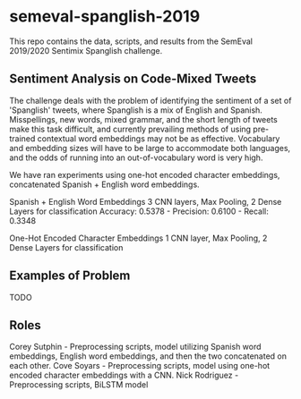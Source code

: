 # semeval-spanglish-2019

This repo contains the data, scripts, and results from the SemEval 2019/2020 Sentimix Spanglish challenge.

## Sentiment Analysis on Code-Mixed Tweets

The challenge deals with the problem of identifying the sentiment of a set of 'Spanglish' tweets, where Spanglish is a mix of English and Spanish. Misspellings, new words, mixed grammar, and the short length of tweets make this task difficult, and currently prevailing methods of using pre-trained contextual word embeddings may not be as effective. Vocabulary and embedding sizes will have to be large to accommodate both languages, and the odds of running into an out-of-vocabulary word is very high.

We have ran experiments using one-hot encoded character embeddings, concatenated Spanish + English word embeddings.

Spanish + English Word Embeddings
3 CNN layers, Max Pooling, 2 Dense Layers for classification
Accuracy: 0.5378 - Precision: 0.6100 - Recall: 0.3348

One-Hot Encoded Character Embeddings
1 CNN layer, Max Pooling, 2 Dense Layers for classification

## Examples of Problem

TODO

##

## Roles

Corey Sutphin - Preprocessing scripts, model utilizing Spanish word embeddings, English word embeddings, and then the two concatenated on each other.
Cove Soyars - Preprocessing scripts, model using one-hot encoded character embeddings with a CNN.
Nick Rodriguez - Preprocessing scripts, BiLSTM model
